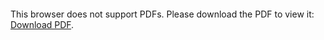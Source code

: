<object data="/pdf/谈郭林老师的辨证施治.pdf" type="application/pdf" width="900px" height="700px">
    <embed src="/pdf/谈郭林老师的辨证施治.pdf">
 <p>This browser does not support PDFs. Please download the PDF to view it: <a href="/pdf/谈郭林老师的辨证施治.pdf">Download PDF</a>.</p>
